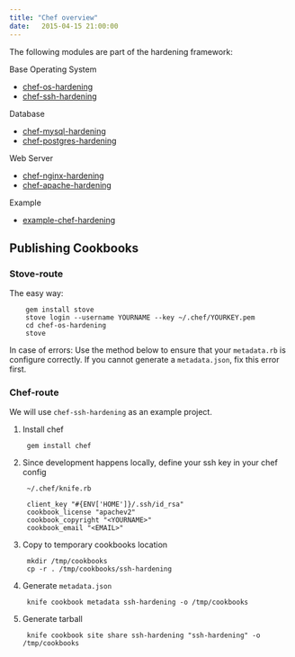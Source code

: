 ```yaml
---
title: "Chef overview"
date:   2015-04-15 21:00:00
---
```


The following modules are part of the hardening framework:

Base Operating System

* [chef-os-hardening](https://github.com/hardening-io/chef-os-hardening)
* [chef-ssh-hardening](https://github.com/hardening-io/chef-ssh-hardening)

Database

* [chef-mysql-hardening](https://github.com/hardening-io/chef-mysql-hardening)
* [chef-postgres-hardening](https://github.com/hardening-io/chef-postgres-hardening)

Web Server

* [chef-nginx-hardening](https://github.com/hardening-io/chef-nginx-hardening)
* [chef-apache-hardening](https://github.com/hardening-io/chef-apache-hardening)

Example

* [example-chef-hardening](https://github.com/hardening-io/example-chef-hardening)


## Publishing Cookbooks

### Stove-route

The easy way:

        gem install stove
        stove login --username YOURNAME --key ~/.chef/YOURKEY.pem
        cd chef-os-hardening
        stove

In case of errors: Use the method below to ensure that your `metadata.rb` is configure correctly. If you cannot generate a `metadata.json`, fix this error first.

### Chef-route

We will use `chef-ssh-hardening` as an example project.

1. Install chef

        gem install chef

2. Since development happens locally, define your ssh key in your chef config

        ~/.chef/knife.rb

        client_key "#{ENV['HOME']}/.ssh/id_rsa"
        cookbook_license "apachev2"
        cookbook_copyright "<YOURNAME>"
        cookbook_email "<EMAIL>"

3. Copy to temporary cookbooks location

        mkdir /tmp/cookbooks
        cp -r . /tmp/cookbooks/ssh-hardening

4. Generate `metadata.json`

        knife cookbook metadata ssh-hardening -o /tmp/cookbooks

5. Generate tarball

        knife cookbook site share ssh-hardening "ssh-hardening" -o /tmp/cookbooks
